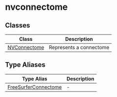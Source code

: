# nvconnectome

## Classes

| Class                                   | Description             |
| --------------------------------------- | ----------------------- |
| [NVConnectome](classes/NVConnectome.md) | Represents a connectome |

## Type Aliases

| Type Alias                                                   | Description |
| ------------------------------------------------------------ | ----------- |
| [FreeSurferConnectome](type-aliases/FreeSurferConnectome.md) | -           |
